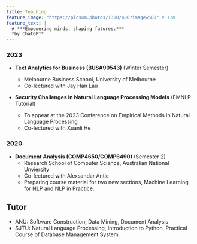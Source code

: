 ```yaml
---
title: Teaching
feature_image: "https://picsum.photos/1300/400?image=500" # 110
feature_text: |
  # ***Empowering minds, shaping futures.***
  *by ChatGPT*
---
```


### 2023
+ **Text Analytics for Business (BUSA90543)** (Winter Semester)
    + Melbourne Business School, University of Melbourne
    + Co-lectured with Jay Han Lau

+ **Security Challenges in Natural Language Processing Models** (EMNLP Tutorial)
    + To appear at the 2023 Conference on Empirical Methods in Natural Language Processing
    + Co-lectured with Xuanli He

### 2020
+ **Document Analysis (COMP4650/COMP6490)** (Semester 2)
    + Research School of Computer Science, Australian National Unviersity
    + Co-lectured with Alexsandar Antic
    + Preparing course material for two new sections, Machine Learning for NLP and NLP in Practice.

## Tutor
+ ANU: Software Construction, Data Mining, Document Analysis
+ SJTU: Natural Language Processing, Introduction to Python, Practical Course of Database Management System.